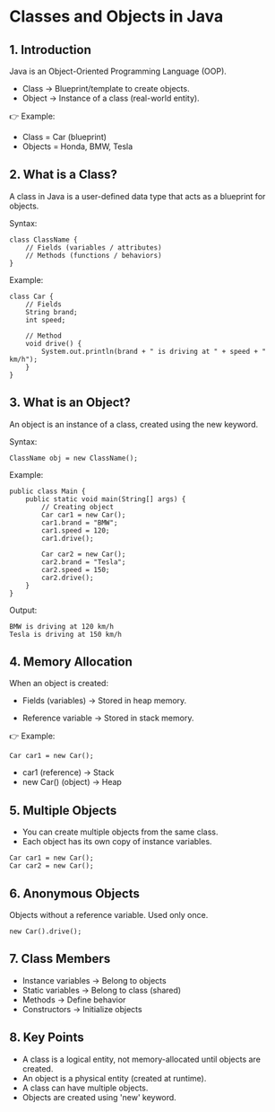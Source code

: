 # Classes and Objects in Java

## 1. Introduction

Java is an Object-Oriented Programming Language (OOP).

- Class → Blueprint/template to create objects.
- Object → Instance of a class (real-world entity).

👉 Example:

- Class = Car (blueprint)
- Objects = Honda, BMW, Tesla

## 2. What is a Class?

A class in Java is a user-defined data type that acts as a blueprint for objects.

Syntax:
```
class ClassName {
    // Fields (variables / attributes)
    // Methods (functions / behaviors)
}
```

Example:
```
class Car {
    // Fields
    String brand;
    int speed;

    // Method
    void drive() {
        System.out.println(brand + " is driving at " + speed + " km/h");
    }
}

```

## 3. What is an Object?

An object is an instance of a class, created using the new keyword.

Syntax:
```
ClassName obj = new ClassName();

```

Example:
```
public class Main {
    public static void main(String[] args) {
        // Creating object
        Car car1 = new Car();
        car1.brand = "BMW";
        car1.speed = 120;
        car1.drive();

        Car car2 = new Car();
        car2.brand = "Tesla";
        car2.speed = 150;
        car2.drive();
    }
}

```
Output:
```
BMW is driving at 120 km/h
Tesla is driving at 150 km/h

```

## 4. Memory Allocation

When an object is created:

- Fields (variables) → Stored in heap memory.

- Reference variable → Stored in stack memory.

👉 Example:
```
Car car1 = new Car();

```
- car1 (reference) → Stack
- new Car() (object) → Heap

## 5. Multiple Objects

- You can create multiple objects from the same class.
- Each object has its own copy of instance variables.

```
Car car1 = new Car();
Car car2 = new Car();
```

## 6. Anonymous Objects

Objects without a reference variable. Used only once.
```
new Car().drive();
```
## 7. Class Members

- Instance variables → Belong to objects
- Static variables → Belong to class (shared)
- Methods → Define behavior
- Constructors → Initialize objects

## 8. Key Points

- A class is a logical entity, not memory-allocated until objects are created.
- An object is a physical entity (created at runtime).
- A class can have multiple objects.
- Objects are created using 'new' keyword.
